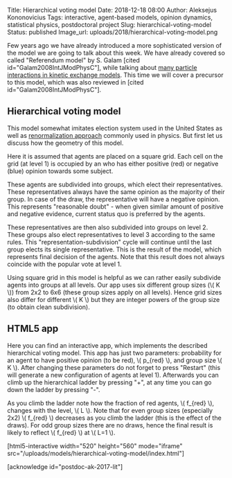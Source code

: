 Title: Hierarchical voting model
Date: 2018-12-18 08:00
Author: Aleksejus Kononovicius
Tags: interactive, agent-based models, opinion dynamics, statistical physics, postdoctoral project
Slug: hierarchical-voting-model
Status: published
Image_url: uploads/2018/hierarchical-voting-model.png

Few years ago we have already introduced a more sophisticated version
of the model we are going to talk about this week. We have already
covered so called "Referendum model" by S. Galam [cited id="Galam2008IntJModPhysC"],
while talking about
[many particle interactions in kinetic exchange models]({filename}/articles/2014/many-particle-interaction-in-the-kinetic-exchange-models.md).
This time we will cover a precursor to this model, which was also reviewed in
[cited id="Galam2008IntJModPhysC"].
<!--more-->

## Hierarchical voting model

This model somewhat imitates election system used in the United States as well
as [renormalization approach](https://en.wikipedia.org/wiki/Renormalization_group)
commonly used in physics. But first let us discuss how the geometry of this model.

Here it is assumed that agents are placed on a square grid. Each cell on the
grid (at level 1) is occupied by an who has either positive (red) or negative
(blue) opinion towards some subject.

These agents are subdivided into groups, which elect their representatives.
These representatives always have the same opinion as the majority of their
group. In case of the draw, the representative will have a negative opinion.
This represents "reasonable doubt" - when given similar amount of positive and
negative evidence, current status quo is preferred by the agents.

These representatives are then also subdivided into groups on level 2. These
groups also elect representatives to level 3 according to the same rules. This
"representation-subdivision" cycle will continue until the last group elects
its single representative. This is the result of the model, which represents
final decision of the agents. Note that this result does not always coincide
with the popular vote at level 1.

Using square grid in this model is helpful as we can rather easily subdivide
agents into groups at all levels. Our app uses six different group sizes
(\\\( K \\\)) from 2x2 to 6x6 (these group sizes apply on all levels). Hence
grid sizes also differ for different \\\( K \\\) but they are integer powers of
the group size (to obtain clean subdivision).

## HTML5 app

Here you can find an interactive app, which implements the described
hierarchical voting model. This app has just two parameters: probability for
an agent to have positive opinion (to be red), \\\( p\_{red} \\\), and group
size \\\( K \\\). After changing these parameters do not forget to press
"Restart" (this will generate a new configuration of agents at level 1).
Afterwards you can climb up the hierarchical ladder by pressing "+", at any time
you can go down the ladder by pressing "-".

As you climb the ladder note how the fraction of red agents, \\\( f\_{red} \\\),
changes with the level, \\\( L \\\). Note that for even group sizes (especially
2x2) \\\( f\_{red} \\\) decreases as you climb the ladder (this is the effect
of the draws). For odd group sizes there are no draws, hence the final result
is likely to reflect \\\( f\_{red} \\\) at \\\( L=1 \\\).

[html5-interactive width="520" height="560" mode="iframe"
src="/uploads/models/hierarchical-voting-model/index.html"]

[acknowledge id="postdoc-ak-2017-lit"]
